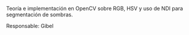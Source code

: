 Teoría e implementación en OpenCV  sobre
RGB, HSV y uso de NDI para segmentación de sombras.

Responsable: Gibel